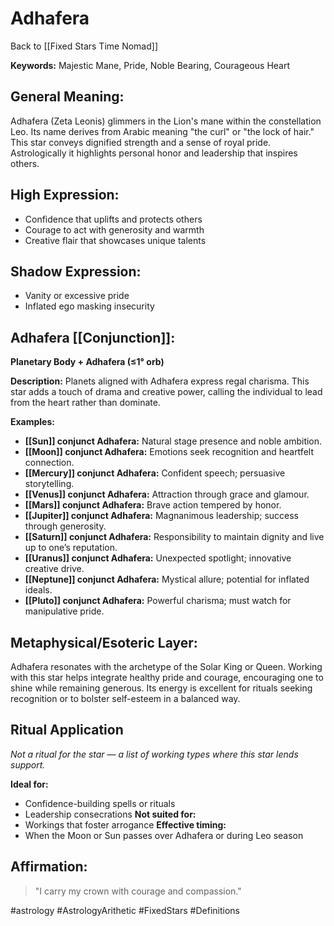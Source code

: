 # Adhafera

Back to [[Fixed Stars Time Nomad]]

**Keywords:** Majestic Mane, Pride, Noble Bearing, Courageous Heart

## General Meaning:
Adhafera (Zeta Leonis) glimmers in the Lion's mane within the constellation Leo. Its name derives from Arabic meaning "the curl" or "the lock of hair." This star conveys dignified strength and a sense of royal pride. Astrologically it highlights personal honor and leadership that inspires others.

## High Expression:
- Confidence that uplifts and protects others
- Courage to act with generosity and warmth
- Creative flair that showcases unique talents

## Shadow Expression:
- Vanity or excessive pride
- Inflated ego masking insecurity

## Adhafera [[Conjunction]]:

**Planetary Body + Adhafera (≤1° orb)**

**Description:**
Planets aligned with Adhafera express regal charisma. This star adds a touch of drama and creative power, calling the individual to lead from the heart rather than dominate.

**Examples:**
- **[[Sun]] conjunct Adhafera:** Natural stage presence and noble ambition.
- **[[Moon]] conjunct Adhafera:** Emotions seek recognition and heartfelt connection.
- **[[Mercury]] conjunct Adhafera:** Confident speech; persuasive storytelling.
- **[[Venus]] conjunct Adhafera:** Attraction through grace and glamour.
- **[[Mars]] conjunct Adhafera:** Brave action tempered by honor.
- **[[Jupiter]] conjunct Adhafera:** Magnanimous leadership; success through generosity.
- **[[Saturn]] conjunct Adhafera:** Responsibility to maintain dignity and live up to one’s reputation.
- **[[Uranus]] conjunct Adhafera:** Unexpected spotlight; innovative creative drive.
- **[[Neptune]] conjunct Adhafera:** Mystical allure; potential for inflated ideals.
- **[[Pluto]] conjunct Adhafera:** Powerful charisma; must watch for manipulative pride.

## Metaphysical/Esoteric Layer:
Adhafera resonates with the archetype of the Solar King or Queen. Working with this star helps integrate healthy pride and courage, encouraging one to shine while remaining generous. Its energy is excellent for rituals seeking recognition or to bolster self-esteem in a balanced way.

## Ritual Application
*Not a ritual for the star — a list of working types where this star lends support.*

**Ideal for:**
- Confidence-building spells or rituals
- Leadership consecrations
**Not suited for:**
- Workings that foster arrogance
**Effective timing:**
- When the Moon or Sun passes over Adhafera or during Leo season

## Affirmation:

> "I carry my crown with courage and compassion."

#astrology #AstrologyArithetic #FixedStars #Definitions
